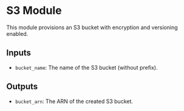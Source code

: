 # S3 Module

This module provisions an S3 bucket with encryption and versioning enabled.

## Inputs
- `bucket_name`: The name of the S3 bucket (without prefix).

## Outputs
- `bucket_arn`: The ARN of the created S3 bucket.
